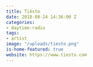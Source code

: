 ```yaml
---
title: Tiësto
date: 2018-08-24 14:36:00 Z
categories:
- daytime-radio
tags:
- artist
image: "/uploads/tiesto.png"
is-home-featured: true
website: https://www.tiesto.com
---
```


